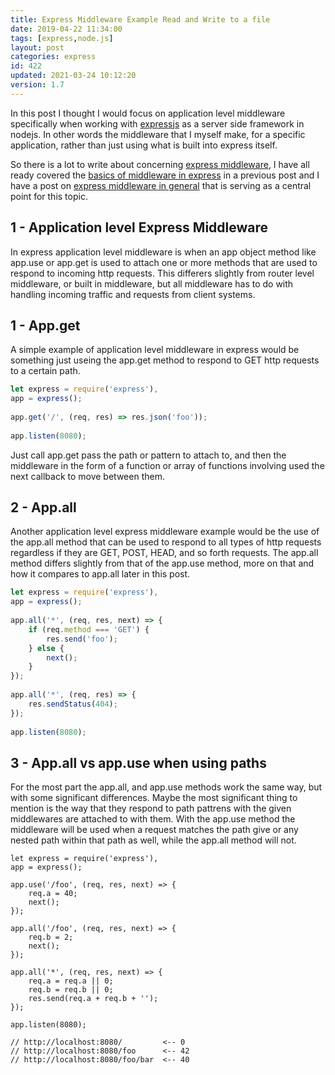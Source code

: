 ```yaml
---
title: Express Middleware Example Read and Write to a file
date: 2019-04-22 11:34:00
tags: [express,node.js]
layout: post
categories: express
id: 422
updated: 2021-03-24 10:12:20
version: 1.7
---
```


In this post I thought I would focus on application level middleware specifically when working with [expressjs](/2018/06/12/express/) as a server side framework in nodejs. In other words the middleware that I myself make, for a specific application, rather than just using what is built into express itself.

So there is a lot to write about concerning [express middleware](https://expressjs.com/en/guide/using-middleware.html#middleware.application), I have all ready covered the [basics of middleware in express](/2019/04/19/express-middleware-basics/) in a previous post and I have a post on [express middleware in general](/2018/06/25/express-middleware/) that is serving as a central point for this topic.

<!-- more -->

## 1 - Application level Express Middleware

In express application level middleware is when an app object method like app.use or app.get is used to attach one or more methods that are used to respond to incoming http requests. This differers slightly from router level middleware, or built in middleware, but all middleware has to do with handling incoming traffic and requests from client systems.

## 1 - App.get

A simple example of application level middleware in  express would be something just useing the app.get method to respond to GET http requests to a certain path. 

```js
let express = require('express'),
app = express();
 
app.get('/', (req, res) => res.json('foo'));
 
app.listen(8080);
```

Just call app.get pass the path or pattern to attach to, and then the middleware in the form of a function or array of functions involving used the next callback to move between them.

## 2 - App.all

Another application level express middleware example would be the use of the app.all method that can be used to respond to all types of http requests regardless if they are GET, POST, HEAD, and so forth requests. The app.all method differs slightly from that of the app.use method, more on that and how it compares to app.all later in this post.

```js
let express = require('express'),
app = express();
 
app.all('*', (req, res, next) => {
    if (req.method === 'GET') {
        res.send('foo');
    } else {
        next();
    }
});
 
app.all('*', (req, res) => {
    res.sendStatus(404);
});
 
app.listen(8080);
```

## 3 - App.all vs app.use when using paths

For the most part the app.all, and app.use methods work the same way, but with some significant differences. Maybe the most significant thing to mention is the way that they respond to path pattrens with the given middlewares are attached to with them. With the app.use method the middleware will be used when a request matches the path give or any nested path within that path as well, while the app.all method will not.

```
let express = require('express'),
app = express();
 
app.use('/foo', (req, res, next) => {
    req.a = 40;
    next();
});
 
app.all('/foo', (req, res, next) => {
    req.b = 2;
    next();
});
 
app.all('*', (req, res, next) => {
    req.a = req.a || 0;
    req.b = req.b || 0;
    res.send(req.a + req.b + '');
});
 
app.listen(8080);
 
// http://localhost:8080/         <-- 0
// http://localhost:8080/foo      <-- 42
// http://localhost:8080/foo/bar  <-- 40
```